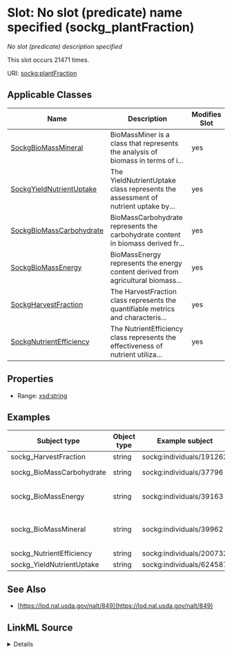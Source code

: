 

# Slot: No slot (predicate) name specified (sockg_plantFraction)


_No slot (predicate) description specified_






This slot occurs 21471 times.


URI: [sockg:plantFraction](https://idir.uta.edu/sockg-ontology/docs/plantFraction)



<!-- no inheritance hierarchy -->





## Applicable Classes

| Name | Description | Modifies Slot |
| --- | --- | --- |
| [SockgBioMassMineral](../classes/SockgBioMassMineral.md) | BioMassMiner is a class that represents the analysis of biomass in terms of i... |  yes  |
| [SockgYieldNutrientUptake](../classes/SockgYieldNutrientUptake.md) | The YieldNutrientUptake class represents the assessment of nutrient uptake by... |  yes  |
| [SockgBioMassCarbohydrate](../classes/SockgBioMassCarbohydrate.md) | BioMassCarbohydrate represents the carbohydrate content in biomass derived fr... |  yes  |
| [SockgBioMassEnergy](../classes/SockgBioMassEnergy.md) | BioMassEnergy represents the energy content derived from agricultural biomass... |  yes  |
| [SockgHarvestFraction](../classes/SockgHarvestFraction.md) | The HarvestFraction class represents the quantifiable metrics and characteris... |  yes  |
| [SockgNutrientEfficiency](../classes/SockgNutrientEfficiency.md) | The NutrientEfficiency class represents the effectiveness of nutrient utiliza... |  yes  |







## Properties

* Range: [xsd:string](http://www.w3.org/2001/XMLSchema#string)






## Examples

| Subject type | Object type | Example subject | Example object | Occurrences |
| --- | --- | --- | --- | --- |
| sockg_HarvestFraction | string | sockg:individuals/191262 | Roots | 9470 |
| sockg_BioMassCarbohydrate | string | sockg:individuals/37796 | Above earshank | 1367 |
| sockg_BioMassEnergy | string | sockg:individuals/39163 | Below earshank leaves | 799 |
| sockg_BioMassMineral | string | sockg:individuals/39962 | Stover (all non-grain biomass) | 6723 |
| sockg_NutrientEfficiency | string | sockg:individuals/200732 | Seed Oil | 2683 |
| sockg_YieldNutrientUptake | string | sockg:individuals/624587 | Grain | 429 |


## See Also

* [https://lod.nal.usda.gov/nalt/849](https://lod.nal.usda.gov/nalt/849)



## LinkML Source

<details>

```yaml
name: sockg_plantFraction
annotations:
  count:
    tag: count
    value: 21471
description: No slot (predicate) description specified
title: No slot (predicate) name specified
examples:
- object:
    example_object: Roots
    example_object_type: string
    example_predicate: sockg:plantFraction
    example_subject: sockg:individuals/191262
    example_subject_type: sockg_HarvestFraction
- object:
    example_object: Above earshank
    example_object_type: string
    example_predicate: sockg:plantFraction
    example_subject: sockg:individuals/37796
    example_subject_type: sockg_BioMassCarbohydrate
- object:
    example_object: Below earshank leaves
    example_object_type: string
    example_predicate: sockg:plantFraction
    example_subject: sockg:individuals/39163
    example_subject_type: sockg_BioMassEnergy
- object:
    example_object: Stover (all non-grain biomass)
    example_object_type: string
    example_predicate: sockg:plantFraction
    example_subject: sockg:individuals/39962
    example_subject_type: sockg_BioMassMineral
- object:
    example_object: Seed Oil
    example_object_type: string
    example_predicate: sockg:plantFraction
    example_subject: sockg:individuals/200732
    example_subject_type: sockg_NutrientEfficiency
- object:
    example_object: Grain
    example_object_type: string
    example_predicate: sockg:plantFraction
    example_subject: sockg:individuals/624587
    example_subject_type: sockg_YieldNutrientUptake
from_schema: soc-kg
see_also:
- https://lod.nal.usda.gov/nalt/849
rank: 1000
slot_uri: sockg:plantFraction
alias: sockg_plantFraction
domain_of:
- sockg_BioMassCarbohydrate
- sockg_BioMassEnergy
- sockg_BioMassMineral
- sockg_HarvestFraction
- sockg_NutrientEfficiency
- sockg_YieldNutrientUptake
union_of:
- '{''domain'': ''sockg_NutrientEfficiency''}'
- '{''domain'': ''sockg_BioMassEnergy''}'
- '{''domain'': ''sockg_HarvestFraction''}'
- '{''domain'': ''sockg_BioMassMineral''}'
- '{''domain'': ''sockg_YieldNutrientUptake''}'
- '{''domain'': ''sockg_BioMassCarbohydrate''}'
range: string

```
</details>